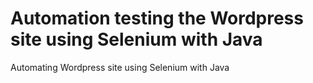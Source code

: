 # Automation testing the Wordpress site using Selenium with Java
Automating Wordpress site using Selenium with Java
